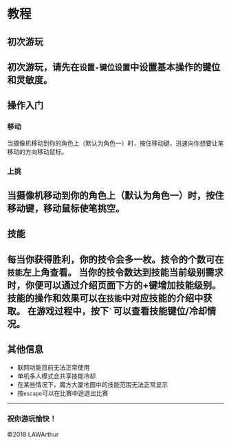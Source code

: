 # 教程 #
## 初次游玩 ##
初次游玩，请先在`设置-键位设置`中设置基本操作的键位和灵敏度。
---
## 操作入门 ##
### 移动 ###
当摄像机移动到你的角色上（默认为角色一）时，按住移动键，迅速向你想要让笔移动的方向移动鼠标。
### 上挑 ###
当摄像机移动到你的角色上（默认为角色一）时，按住移动键，移动鼠标使笔挑空。
---
## 技能 ##
每当你获得胜利，你的技令会多一枚。技令的个数可在`技能`左上角查看。
当你的技令数达到技能当前级别需求时，你便可以通过介绍页面下方的+键增加技能级别。
技能的操作和效果可以在`技能`中对应技能的介绍中获取。
在游戏过程中，按下`` ` ``可以查看技能键位/冷却情况。
---
## 其他信息 ##
- 联网功能目前无法正常使用
- 单机多人模式会共享技能冷却
- 在某些情况下，魔方大厦地图中的技能范围无法正常显示
- 按`escape`可以在比赛中途退出比赛
---
### 祝你游玩愉快！ ###
&copy;2018 LAWArthur